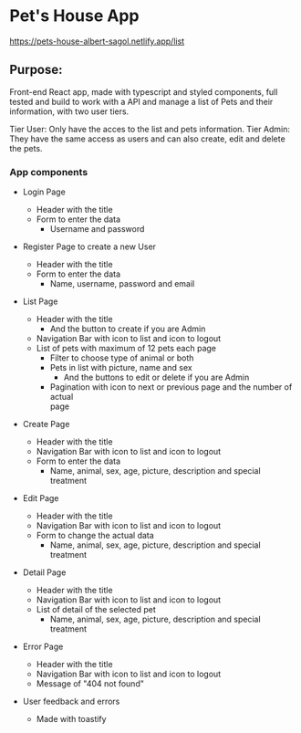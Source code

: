 # Pet's House App

https://pets-house-albert-sagol.netlify.app/list

## Purpose:

Front-end React app, made with typescript and styled components, full tested and build to work with a API and manage a list of Pets and their information, with two user tiers.

Tier User: Only have the acces to the list and pets information.
Tier Admin: They have the same access as users and can also create, edit and delete the pets.

### App components

- Login Page

  - Header with the title
  - Form to enter the data
    - Username and password

- Register Page to create a new User

  - Header with the title
  - Form to enter the data
    - Name, username, password and email

- List Page

  - Header with the title
    - And the button to create if you are Admin
  - Navigation Bar with icon to list and icon to logout
  - List of pets with maximum of 12 pets each page
    - Filter to choose type of animal or both
    - Pets in list with picture, name and sex
      - And the buttons to edit or delete if you are Admin
    - Pagination with icon to next or previous page and the number of actual  
      page

- Create Page

  - Header with the title
  - Navigation Bar with icon to list and icon to logout
  - Form to enter the data
    - Name, animal, sex, age, picture, description and special treatment

- Edit Page

  - Header with the title
  - Navigation Bar with icon to list and icon to logout
  - Form to change the actual data
    - Name, animal, sex, age, picture, description and special treatment

- Detail Page

  - Header with the title
  - Navigation Bar with icon to list and icon to logout
  - List of detail of the selected pet
    - Name, animal, sex, age, picture, description and special treatment

- Error Page

  - Header with the title
  - Navigation Bar with icon to list and icon to logout
  - Message of "404 not found"

- User feedback and errors
  - Made with toastify

